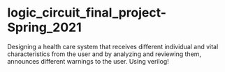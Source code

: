 # logic_circuit_final_project-Spring_2021
Designing a health care system that receives different individual and vital characteristics from the user and by analyzing and reviewing them, announces different warnings to the user. Using verilog!
